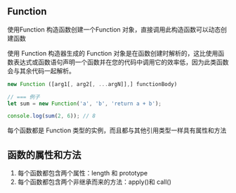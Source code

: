 
## Function
使用Function 构造函数创建一个Function 对象，直接调用此构造函数可以动态创建函数

使用 Function 构造器生成的 Function 对象是在函数创建时解析的，这比使用函数表达式或函数语句声明一个函数并在您的代码中调用它的效率低，因为此类函数会与其余代码一起解析。

```js
new Function ([arg1[, arg2[, ...argN]],] functionBody)

// === 例子
let sum = new Function('a', 'b', 'return a + b');

console.log(sum(2, 6)); // 8
```

每个函数都是 Function 类型的实例，而且都与其他引用类型一样具有属性和方法

## 函数的属性和方法
1. 每个函数都包含两个属性：length 和 prototype
2. 每个函数都包含两个非继承而来的方法：apply()和 call()